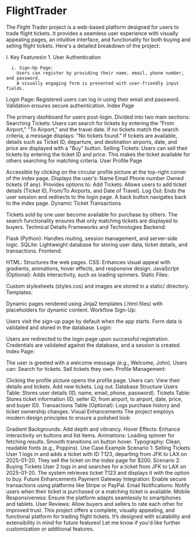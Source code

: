 # FlightTrader
The Flight Trader project is a web-based platform designed for users to trade flight tickets. It provides a seamless user experience with visually appealing pages, an intuitive interface, and functionality for both buying and selling flight tickets. Here's a detailed breakdown of the project:

I. Key Features\n
    1. User Authentication

      i. Sign-Up Page:
        Users can register by providing their name, email, phone number, and password.
        A visually engaging form is presented with user-friendly input fields.
Login Page:
Registered users can log in using their email and password.
Validation ensures secure authentication.
Index Page

The primary dashboard for users post-login.
Divided into two main sections:
Searching Tickets:
Users can search for tickets by entering the "From Airport," "To Airport," and the travel date.
If no tickets match the search criteria, a message displays: "No tickets found."
If tickets are available, details such as Ticket ID, departure, and destination airports, date, and price are displayed with a "Buy" button.
Selling Tickets:
Users can sell their tickets by entering the ticket ID and price.
This makes the ticket available for others searching for matching criteria.
User Profile Page

Accessible by clicking on the circular profile picture at the top-right corner of the index page.
Displays the user’s:
Name
Email
Phone number
Owned tickets (if any).
Provides options to:
Add Tickets: Allows users to add ticket details (Ticket ID, From/To Airports, and Date of Travel).
Log Out: Ends the user session and redirects to the login page.
A back button navigates back to the index page.
Dynamic Ticket Transactions

Tickets sold by one user become available for purchase by others.
The search functionality ensures that only matching tickets are displayed to buyers.
Technical Details
Frameworks and Technologies
Backend:

Flask (Python): Handles routing, session management, and server-side logic.
SQLite: Lightweight database for storing user data, ticket details, and transactions.
Frontend:

HTML: Structures the web pages.
CSS: Enhances visual appeal with gradients, animations, hover effects, and responsive design.
JavaScript (Optional): Adds interactivity, such as loading spinners.
Static Files:

Custom stylesheets (styles.css) and images are stored in a static/ directory.
Templates:

Dynamic pages rendered using Jinja2 templates (.html files) with placeholders for dynamic content.
Workflow
Sign-Up:

Users visit the sign-up page by default when the app starts.
Form data is validated and stored in the database.
Login:

Users are redirected to the login page upon successful registration.
Credentials are validated against the database, and a session is created.
Index Page:

The user is greeted with a welcome message (e.g., Welcome, John).
Users can:
Search for tickets.
Sell tickets they own.
Profile Management:

Clicking the profile picture opens the profile page.
Users can:
View their details and tickets.
Add new tickets.
Log out.
Database Structure
Users Table:
Stores user details (ID, name, email, phone, password).
Tickets Table:
Stores ticket information (ID, seller ID, from airport, to airport, date, price, and buyer ID).
Transactions Table (Optional):
Logs purchase history and ticket ownership changes.
Visual Enhancements
The project employs modern design principles to ensure a polished look:

Gradient Backgrounds: Add depth and vibrancy.
Hover Effects: Enhance interactivity on buttons and list items.
Animations:
Loading spinner for fetching results.
Smooth transitions on button hover.
Typography: Clean, readable fonts (e.g., Poppins).
Use Case Example
Scenario 1: Selling Tickets
User 1 logs in and adds a ticket with ID T123, departing from JFK to LAX on 2025-01-20.
They sell the ticket on the index page for $200.
Scenario 2: Buying Tickets
User 2 logs in and searches for a ticket from JFK to LAX on 2025-01-20.
The system retrieves ticket T123 and displays it with the option to buy.
Future Enhancements
Payment Gateway Integration:
Enable secure transactions using platforms like Stripe or PayPal.
Email Notifications:
Notify users when their ticket is purchased or a matching ticket is available.
Mobile Responsiveness:
Ensure the platform adapts seamlessly to smartphones and tablets.
User Reviews:
Allow buyers and sellers to rate each other for improved trust.
This project offers a complete, visually appealing, and functional platform for trading flight tickets. It’s designed with scalability and extensibility in mind for future features! Let me know if you'd like further customization or additional features.
